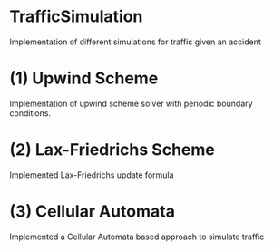 # TrafficSimulation
Implementation of different simulations for traffic given an accident

# (1) Upwind Scheme

Implementation of upwind scheme solver with periodic boundary conditions.

# (2) Lax-Friedrichs Scheme

Implemented Lax-Friedrichs update formula

# (3) Cellular Automata

Implemented a Cellular Automata based approach to simulate traffic


